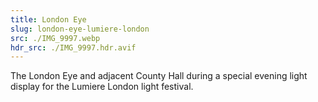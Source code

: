 ```yaml
---
title: London Eye
slug: london-eye-lumiere-london
src: ./IMG_9997.webp
hdr_src: ./IMG_9997.hdr.avif
---
```


The London Eye and adjacent County Hall during a special evening light display
for the Lumiere London light festival.
